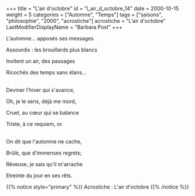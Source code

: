 +++
title = "L'air d'octobre"
id = "l_air_d_octobre_14"
date = 2000-10-15
weight = 5
categories = ["Automne", "Temps"]
tags = ["saisons", "philosophie", "2000", "acrostiche"]
acrostiche = "L'air d'octobre"
LastModifierDisplayName = "Barbara Post"
+++

L'automne... apposés ses messages

Assourdis : les brouillards plus blancs

Invitent un air, des passages

Ricochés des temps sans élans...

 \
Deviner l'hiver qui s'avance,

Oh, je le sens, déjà me mord,

Cruel, au cœur qui se balance

Triste, à ce requiem, or.

 \
On dit que l'automne ne cache,

Brûlé, que d'immenses regrets;

Rêveuse, je sais qu'il m'arrache

Etreinte du jour en ses rêts.

{{% notice style="primary" %}}
Acrostiche : L'air d'octobre
{{% /notice %}}
